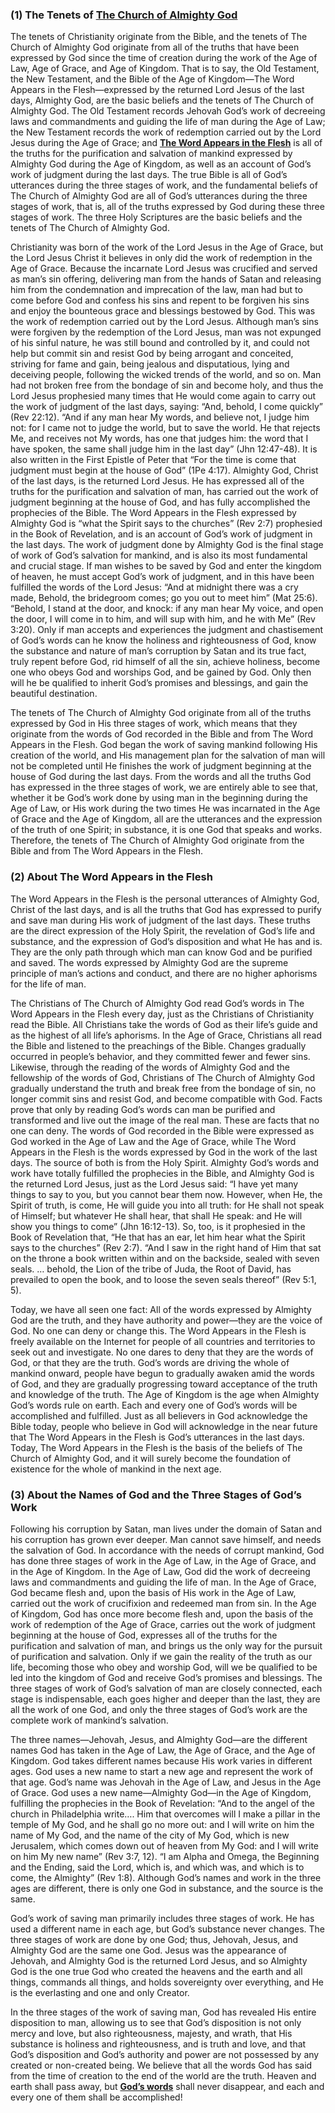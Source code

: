 ### (1) The Tenets of [The Church of Almighty God](https://www.holyspiritspeaks.org/)


The tenets of Christianity originate from the Bible, and the tenets of The Church of Almighty God originate from all of the truths that have been expressed by God since the time of creation during the work of the Age of Law, Age of Grace, and Age of Kingdom. That is to say, the Old Testament, the New Testament, and the Bible of the Age of Kingdom—The Word Appears in the Flesh—expressed by the returned Lord Jesus of the last days, Almighty God, are the basic beliefs and the tenets of The Church of Almighty God. The Old Testament records Jehovah God’s work of decreeing laws and commandments and guiding the life of man during the Age of Law; the New Testament records the work of redemption carried out by the Lord Jesus during the Age of Grace; and **[The Word Appears in the Flesh](https://www.holyspiritspeaks.org/books/the-word-appears-in-the-flesh/)** is all of the truths for the purification and salvation of mankind expressed by Almighty God during the Age of Kingdom, as well as an account of God’s work of judgment during the last days. The true Bible is all of God’s utterances during the three stages of work, and the fundamental beliefs of The Church of Almighty God are all of God’s utterances during the three stages of work, that is, all of the truths expressed by God during these three stages of work. The three Holy Scriptures are the basic beliefs and the tenets of The Church of Almighty God.

Christianity was born of the work of the Lord Jesus in the Age of Grace, but the Lord Jesus Christ it believes in only did the work of redemption in the Age of Grace. Because the incarnate Lord Jesus was crucified and served as man’s sin offering, delivering man from the hands of Satan and releasing him from the condemnation and imprecation of the law, man had but to come before God and confess his sins and repent to be forgiven his sins and enjoy the bounteous grace and blessings bestowed by God. This was the work of redemption carried out by the Lord Jesus. Although man’s sins were forgiven by the redemption of the Lord Jesus, man was not expunged of his sinful nature, he was still bound and controlled by it, and could not help but commit sin and resist God by being arrogant and conceited, striving for fame and gain, being jealous and disputatious, lying and deceiving people, following the wicked trends of the world, and so on. Man had not broken free from the bondage of sin and become holy, and thus the Lord Jesus prophesied many times that He would come again to carry out the work of judgment of the last days, saying: “And, behold, I come quickly” (Rev 22:12). “And if any man hear My words, and believe not, I judge him not: for I came not to judge the world, but to save the world. He that rejects Me, and receives not My words, has one that judges him: the word that I have spoken, the same shall judge him in the last day” (Jhn 12:47-48). It is also written in the First Epistle of Peter that “For the time is come that judgment must begin at the house of God” (1Pe 4:17). Almighty God, Christ of the last days, is the returned Lord Jesus. He has expressed all of the truths for the purification and salvation of man, has carried out the work of judgment beginning at the house of God, and has fully accomplished the prophecies of the Bible. The Word Appears in the Flesh expressed by Almighty God is “what the Spirit says to the churches” (Rev 2:7) prophesied in the Book of Revelation, and is an account of God’s work of judgment in the last days. The work of judgment done by Almighty God is the final stage of work of God’s salvation for mankind, and is also its most fundamental and crucial stage. If man wishes to be saved by God and enter the kingdom of heaven, he must accept God’s work of judgment, and in this have been fulfilled the words of the Lord Jesus: “And at midnight there was a cry made, Behold, the bridegroom comes; go you out to meet him” (Mat 25:6). “Behold, I stand at the door, and knock: if any man hear My voice, and open the door, I will come in to him, and will sup with him, and he with Me” (Rev 3:20). Only if man accepts and experiences the judgment and chastisement of God’s words can he know the holiness and righteousness of God, know the substance and nature of man’s corruption by Satan and its true fact, truly repent before God, rid himself of all the sin, achieve holiness, become one who obeys God and worships God, and be gained by God. Only then will he be qualified to inherit God’s promises and blessings, and gain the beautiful destination.

The tenets of The Church of Almighty God originate from all of the truths expressed by God in His three stages of work, which means that they originate from the words of God recorded in the Bible and from The Word Appears in the Flesh. God began the work of saving mankind following His creation of the world, and His management plan for the salvation of man will not be completed until He finishes the work of judgment beginning at the house of God during the last days. From the words and all the truths God has expressed in the three stages of work, we are entirely able to see that, whether it be God’s work done by using man in the beginning during the Age of Law, or His work during the two times He was incarnated in the Age of Grace and the Age of Kingdom, all are the utterances and the expression of the truth of one Spirit; in substance, it is one God that speaks and works. Therefore, the tenets of The Church of Almighty God originate from the Bible and from The Word Appears in the Flesh.


### (2) About The Word Appears in the Flesh


The Word Appears in the Flesh is the personal utterances of Almighty God, Christ of the last days, and is all the truths that God has expressed to purify and save man during His work of judgment of the last days. These truths are the direct expression of the Holy Spirit, the revelation of God’s life and substance, and the expression of God’s disposition and what He has and is. They are the only path through which man can know God and be purified and saved. The words expressed by Almighty God are the supreme principle of man’s actions and conduct, and there are no higher aphorisms for the life of man.

The Christians of The Church of Almighty God read God’s words in The Word Appears in the Flesh every day, just as the Christians of Christianity read the Bible. All Christians take the words of God as their life’s guide and as the highest of all life’s aphorisms. In the Age of Grace, Christians all read the Bible and listened to the preachings of the Bible. Changes gradually occurred in people’s behavior, and they committed fewer and fewer sins. Likewise, through the reading of the words of Almighty God and the fellowship of the words of God, Christians of The Church of Almighty God gradually understand the truth and break free from the bondage of sin, no longer commit sins and resist God, and become compatible with God. Facts prove that only by reading God’s words can man be purified and transformed and live out the image of the real man. These are facts that no one can deny. The words of God recorded in the Bible were expressed as God worked in the Age of Law and the Age of Grace, while The Word Appears in the Flesh is the words expressed by God in the work of the last days. The source of both is from the Holy Spirit. Almighty God’s words and work have totally fulfilled the prophecies in the Bible, and Almighty God is the returned Lord Jesus, just as the Lord Jesus said: “I have yet many things to say to you, but you cannot bear them now. However, when He, the Spirit of truth, is come, He will guide you into all truth: for He shall not speak of Himself; but whatever He shall hear, that shall He speak: and He will show you things to come” (Jhn 16:12-13). So, too, is it prophesied in the Book of Revelation that, “He that has an ear, let him hear what the Spirit says to the churches” (Rev 2:7). “And I saw in the right hand of Him that sat on the throne a book written within and on the backside, sealed with seven seals. … behold, the Lion of the tribe of Juda, the Root of David, has prevailed to open the book, and to loose the seven seals thereof” (Rev 5:1, 5).

Today, we have all seen one fact: All of the words expressed by Almighty God are the truth, and they have authority and power—they are the voice of God. No one can deny or change this. The Word Appears in the Flesh is freely available on the Internet for people of all countries and territories to seek out and investigate. No one dares to deny that they are the words of God, or that they are the truth. God’s words are driving the whole of mankind onward, people have begun to gradually awaken amid the words of God, and they are gradually progressing toward acceptance of the truth and knowledge of the truth. The Age of Kingdom is the age when Almighty God’s words rule on earth. Each and every one of God’s words will be accomplished and fulfilled. Just as all believers in God acknowledge the Bible today, people who believe in God will acknowledge in the near future that The Word Appears in the Flesh is God’s utterances in the last days. Today, The Word Appears in the Flesh is the basis of the beliefs of The Church of Almighty God, and it will surely become the foundation of existence for the whole of mankind in the next age.


### (3) About the Names of God and the Three Stages of God’s Work


Following his corruption by Satan, man lives under the domain of Satan and his corruption has grown ever deeper. Man cannot save himself, and needs the salvation of God. In accordance with the needs of corrupt mankind, God has done three stages of work in the Age of Law, in the Age of Grace, and in the Age of Kingdom. In the Age of Law, God did the work of decreeing laws and commandments and guiding the life of man. In the Age of Grace, God became flesh and, upon the basis of His work in the Age of Law, carried out the work of crucifixion and redeemed man from sin. In the Age of Kingdom, God has once more become flesh and, upon the basis of the work of redemption of the Age of Grace, carries out the work of judgment beginning at the house of God, expresses all of the truths for the purification and salvation of man, and brings us the only way for the pursuit of purification and salvation. Only if we gain the reality of the truth as our life, becoming those who obey and worship God, will we be qualified to be led into the kingdom of God and receive God’s promises and blessings. The three stages of work of God’s salvation of man are closely connected, each stage is indispensable, each goes higher and deeper than the last, they are all the work of one God, and only the three stages of God’s work are the complete work of mankind’s salvation.

The three names—Jehovah, Jesus, and Almighty God—are the different names God has taken in the Age of Law, the Age of Grace, and the Age of Kingdom. God takes different names because His work varies in different ages. God uses a new name to start a new age and represent the work of that age. God’s name was Jehovah in the Age of Law, and Jesus in the Age of Grace. God uses a new name—Almighty God—in the Age of Kingdom, fulfilling the prophecies in the Book of Revelation: “And to the angel of the church in Philadelphia write…. Him that overcomes will I make a pillar in the temple of My God, and he shall go no more out: and I will write on him the name of My God, and the name of the city of My God, which is new Jerusalem, which comes down out of heaven from My God: and I will write on him My new name” (Rev 3:7, 12). “I am Alpha and Omega, the Beginning and the Ending, said the Lord, which is, and which was, and which is to come, the Almighty” (Rev 1:8). Although God’s names and work in the three ages are different, there is only one God in substance, and the source is the same.


God’s work of saving man primarily includes three stages of work. He has used a different name in each age, but God’s substance never changes. The three stages of work are done by one God; thus, Jehovah, Jesus, and Almighty God are the same one God. Jesus was the appearance of Jehovah, and Almighty God is the returned Lord Jesus, and so Almighty God is the one true God who created the heavens and the earth and all things, commands all things, and holds sovereignty over everything, and He is the everlasting and one and only Creator.


In the three stages of the work of saving man, God has revealed His entire disposition to man, allowing us to see that God’s disposition is not only mercy and love, but also righteousness, majesty, and wrath, that His substance is holiness and righteousness, and is truth and love, and that God’s disposition and God’s authority and power are not possessed by any created or non-created being. We believe that all the words God has said from the time of creation to the end of the world are the truth. Heaven and earth shall pass away, but **[God’s words](https://www.holyspiritspeaks.org/video-category/daily-words-of-God/)** shall never disappear, and each and every one of them shall be accomplished!